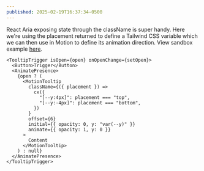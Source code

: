 ```yaml
---
published: 2025-02-19T16:37:34-0500
---
```


React Aria exposing state through the className is super handy. Here we're using the placement returned to define a Tailwind CSS variable which we can then use in Motion to define its animation direction. View sandbox example [here](https://codesandbox.io/p/sandbox/zwfndk).

```tsx {6-10,13}
<TooltipTrigger isOpen={open} onOpenChange={setOpen}>
  <Button>Trigger</Button>
  <AnimatePresence>
    {open ? (
      <MotionTooltip
        className={({ placement }) =>
          cx({
            "[--y:4px]": placement === "top",
            "[--y:-4px]": placement === "bottom",
          })
        }
        offset={6}
        initial={{ opacity: 0, y: "var(--y)" }}
        animate={{ opacity: 1, y: 0 }}
      >
        Content
      </MotionTooltip>
    ) : null}
  </AnimatePresence>
</TooltipTrigger>
```
